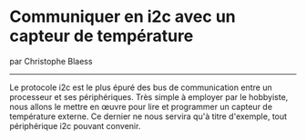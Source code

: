 # Communiquer en i2c avec un capteur de température
par Christophe Blaess

---

Le protocole i2c est le plus épuré des bus de communication entre un processeur et ses périphériques. Très simple à employer par le hobbyiste, nous allons le mettre en œuvre pour lire et programmer un capteur de température externe. Ce dernier ne nous servira qu'à titre d'exemple, tout périphérique i2c pouvant convenir.
